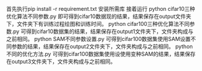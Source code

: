 首先执行pip install -r requirement.txt 安装所需库
接着运行 python cifar10三种优化算法不同参数.py 即可得到cifar10数据现的结果，结果保存在output文件夹下，文件夹下有训练过程绘图和训练时间。
python cifar100三种优化算法不同参数.py 可得到cifar10数据集的结果，结果保存在output1文件夹下，文件夹构成与之前相同。
python SAM不同参数设置.py 可得到cifar100数据集使用SAM设置不同参数的结果，结果保存在output2文件夹下，文件夹构成与之前相同。
python 不同的优化方法.py 可得到cifar100数据集使用设使用变种SAM的结果，结果保存在output3文件夹下，文件夹构成与之前相同。
